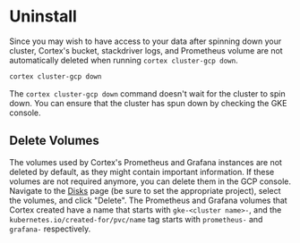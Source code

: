# Uninstall

Since you may wish to have access to your data after spinning down your cluster, Cortex's bucket, stackdriver logs, and
Prometheus volume are not automatically deleted when running `cortex cluster-gcp down`.

```bash
cortex cluster-gcp down
```

The `cortex cluster-gcp down` command doesn't wait for the cluster to spin down. You can ensure that the cluster has
spun down by checking the GKE console.

## Delete Volumes

The volumes used by Cortex's Prometheus and Grafana instances are not deleted by default, as they might contain important
information. If these volumes are not required anymore, you can delete them in the GCP console. Navigate to
the [Disks](https://console.cloud.google.com/compute/disks) page (be sure to set the appropriate project), select the
volumes, and click "Delete". The Prometheus and Grafana volumes that Cortex created have a name that starts
with `gke-<cluster name>-`, and the `kubernetes.io/created-for/pvc/name` tag starts with `prometheus-` and `grafana-`
respectively.
